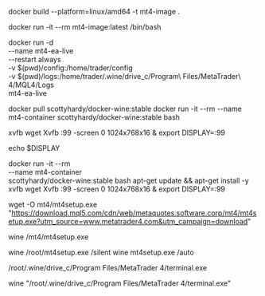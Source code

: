 docker build --platform=linux/amd64 -t mt4-image .

docker run -it --rm mt4-image:latest /bin/bash

docker run -d \
  --name mt4-ea-live \
  --restart always \
  -v $(pwd)/config:/home/trader/config \
  -v $(pwd)/logs:/home/trader/.wine/drive_c/Program\ Files/MetaTrader\ 4/MQL4/Logs \
  mt4-ea-live



docker pull scottyhardy/docker-wine:stable
docker run -it --rm     --name mt4-container     scottyhardy/docker-wine:stable bash

xvfb wget
Xvfb :99 -screen 0 1024x768x16 &
export DISPLAY=:99

echo $DISPLAY


docker run -it --rm \
    --name mt4-container \
    scottyhardy/docker-wine:stable bash
apt-get update && apt-get install -y xvfb wget
Xvfb :99 -screen 0 1024x768x16 &
export DISPLAY=:99


wget -O mt4/mt4setup.exe "https://download.mql5.com/cdn/web/metaquotes.software.corp/mt4/mt4setup.exe?utm_source=www.metatrader4.com&utm_campaign=download"

wine /mt4/mt4setup.exe

wine /root/mt4setup.exe /silent
wine mt4setup.exe /auto

/root/.wine/drive_c/Program Files/MetaTrader 4/terminal.exe

wine "/root/.wine/drive_c/Program Files/MetaTrader 4/terminal.exe"
